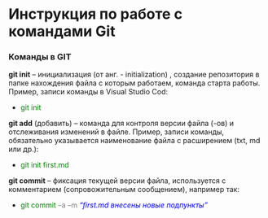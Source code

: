 # Инструкция по работе с командами Git 

### Команды в GIT

**git init** – инициализация (от анг. - initialization) , создание репозитория в папке нахождения файла с которым работаем, команда старта работы. Пример, записи команды в Visual Studio Cod:

* <span style="color:green"> git init</span>

**git add** (добавить) – команда для контроля версии файла (-ов) и отслеживания изменений в файле. Пример, записи команды, обязательно указывается наименование файла с расширением (txt, md или др.):

* <span style="color:green"> git init first.md</span>

**git commit** – фиксация текущей версии файла, используется с комментарием (сопровожительным сообщением), например так:

* <span style="color:green"> git commit </span> 
<span style="color:grey"> –a –m </span> 
<span style="color:blue"> *“first.md внесены новые подпункты”* </span>

